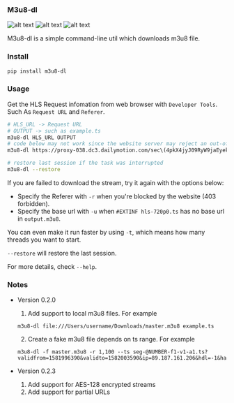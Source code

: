 ### M3u8-dl

![alt text](https://img.shields.io/pypi/v/m3u8_dl.svg)
![alt text](https://img.shields.io/travis/kedpter/m3u8_dl.svg)
![alt text](https://readthedocs.org/projects/m3u8_dl/badge/?version=latest)

M3u8-dl is a simple command-line util which downloads m3u8 file.


### Install

```bash
pip install m3u8-dl
```

### Usage

Get the HLS Request infomation from web browser with `Developer Tools`.
Such As `Request URL` and `Referer`.

```bash
# HLS_URL -> Request URL
# OUTPUT -> such as example.ts
m3u8-dl HLS_URL OUTPUT
# code below may not work since the website server may reject an out-of-date request
m3u8-dl https://proxy-038.dc3.dailymotion.com/sec\(4pkX4jyJ09RyW9jaEyekktbBu55uix9cMXQu-o5e13EelVKd1csb9zYSD66hQl7PlA_V5ntIHivm_tuQqkANmQj8DbX33OMJ5Db-9n67_SQ\)/video/795/864/249468597_mp4_h264_aac.m3u8 example.ts -u https://proxy-038.dc3.dailymotion.com/sec\(4pkX4jyJ09RyW9jaEyekktbBu55uix9cMXQu-o5e13EelVKd1csb9zYSD66hQl7PlA_V5ntIHivm_tuQqkANmQj8DbX33OMJ5Db-9n67_SQ\)/video/795/864/ -r https://www.dailymotion.com/video/x44iz79

# restore last session if the task was interrupted
m3u8-dl --restore
```

If you are failed to download the stream, try it again with the options below:
- Specify the Referer with `-r` when you're blocked by the website (403 forbidden).
- Specify the base url with `-u` when `#EXTINF hls-720p0.ts` has no base url in `output.m3u8`.

You can even make it run faster by using `-t`, which means how many threads you want to start.

`--restore` will restore the last session.

For more details, check `--help`.

### Notes
- Version 0.2.0
    1. Add support to local m3u8 files. For example
    ```
    m3u8-dl file:///Users/username/Downloads/master.m3u8 example.ts
    ```

    2. Create a fake m3u8 file depends on ts range. For example
    ```
    m3u8-dl -f master.m3u8 -r 1,100 --ts seg-@NUMBER-f1-v1-a1.ts?validfrom=1581996390&validto=1582003590&ip=89.187.161.206&hdl=-1&hash=rz91LEl6l%2FSZH83nXkv5BXzUhOQ%3D
    ```
- Version 0.2.3
    1. Add support for AES-128 encrypted streams
    2. Add support for partial URLs
